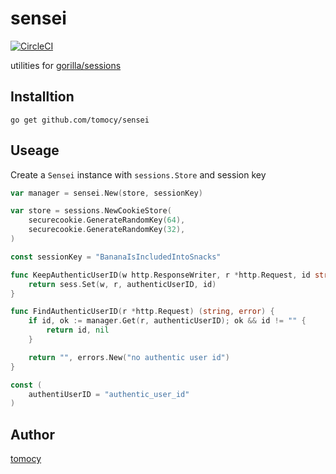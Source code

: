 # sensei

[![CircleCI](https://circleci.com/gh/tomocy/sensei.svg?style=svg)](https://circleci.com/gh/tomocy/sensei)

utilities for [gorilla/sessions](https://github.com/gorilla/sessions)

## Installtion
```
go get github.com/tomocy/sensei
```

## Useage
Create a `Sensei` instance with `sessions.Store` and session key
```go
var manager = sensei.New(store, sessionKey)

var store = sessions.NewCookieStore(
    securecookie.GenerateRandomKey(64),
    securecookie.GenerateRandomKey(32),
)

const sessionKey = "BananaIsIncludedIntoSnacks"
```

```go
func KeepAuthenticUserID(w http.ResponseWriter, r *http.Request, id string) error {
    return sess.Set(w, r, authenticUserID, id)
}

func FindAuthenticUserID(r *http.Request) (string, error) {
    if id, ok := manager.Get(r, authenticUserID); ok && id != "" {
        return id, nil
    }

    return "", errors.New("no authentic user id")
}

const (
    authentiUserID = "authentic_user_id"
)
```

## Author
[tomocy](https://github.com/tomocy)